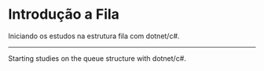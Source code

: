 # Introdução a Fila


Iniciando os estudos na estrutura fila com dotnet/c#.

<hr>

Starting studies on the queue structure with dotnet/c#.

